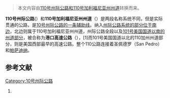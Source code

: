 > 本文内容由[110号州际公路和110号加利福尼亚州州道](https://zh.wikipedia.org/wiki/110号州际公路和110号加利福尼亚州州道)转换而来。


**110号州际公路**(）和**110号加利福尼亚州州道**（）是两段名称系统不同，但是实际贯通的公路，是[10号州际公路的一条](https://zh.wikipedia.org/wiki/10号州际公路加利福尼亚州段 "wikilink")[辅助线](../Page/美國州際公路輔助線列表.md "wikilink")。纳入[州际公路系统的部分位于南边](https://zh.wikipedia.org/wiki/州际公路系统 "wikilink")，北边则属于110号加利福尼亚州州道，州际公路全段以及[101号美国国道以南的州道部分](https://zh.wikipedia.org/wiki/101号美国国道加利福尼亚州段 "wikilink")，被合称为**港口高速公路**（），\[1\]而101号美国国道以北的110加州州道部分，则是美国西部最早的高速公路。整个110公路连接着圣佩德罗（San Pedro）和[帕萨迪纳](../Page/帕萨迪纳_\(加利福尼亚州\).md "wikilink")。

## 参考文献

[Category:10号州际公路](https://zh.wikipedia.org/wiki/Category:10号州际公路 "wikilink")

1.